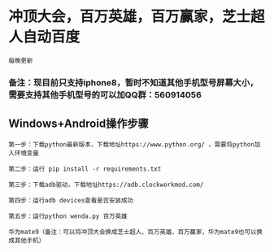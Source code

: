 # 冲顶大会，百万英雄，百万赢家，芝士超人自动百度
```
每晚更新
```
### 备注：现目前只支持iphone8，暂时不知道其他手机型号屏幕大小，需要支持其他手机型号的可以加QQ群：560914056
## Windows+Android操作步骤
```
第一步：下载python最新版本，下载地址https://www.python.org/ ，需要将python加入环境变量
```
```
第二步：运行 pip install -r requirements.txt
```
```
第三步：下载adb驱动，下载地址https://adb.clockworkmod.com/
```
```
第四步：运行adb devices查看是否安装成功
```
```
第五步：运行python wenda.py 百万英雄 
```
```
华为mate9（备注：可以将冲顶大会换成芝士超人、百万英雄、百万赢家，华为mate9也可以换成其他手机）
```
